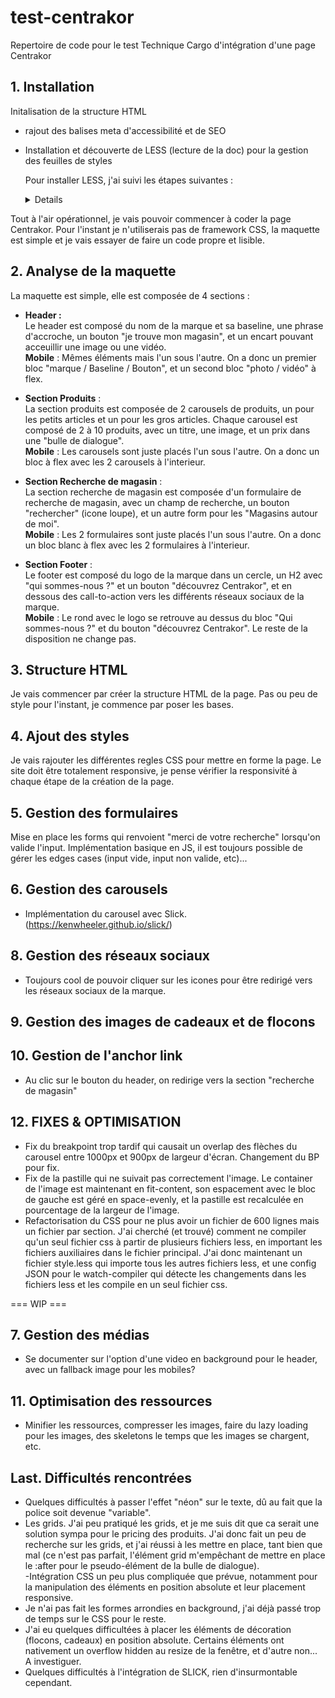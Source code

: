# test-centrakor
Repertoire de code pour le test Technique Cargo d'intégration d'une page Centrakor

## 1. Installation 
Initalisation de la structure HTML
- rajout des balises meta d'accessibilité et de SEO
- Installation et découverte de LESS (lecture de la doc) pour la gestion des feuilles de styles

    Pour installer LESS, j'ai suivi les étapes suivantes :

    <details>

    - Installation de LESS en global : 

        ```npm i less -g```

    - Compilation des fichiers .less en .css à la main : 

        ```lessc style.less style.css```
    
    - Pour pouvoir compiler automatiquement les fichiers .less en .css, on peut utiliser le package npm less-watch-compiler :

        ```npm install -g less-watch-compiler```

    - Avec le fichier de config JSON, pour watch automatiquement les changements dans le fichier .less et les compiler en .css :

        ```less-watch-compiler```

    </details>

Tout à l'air opérationnel, je vais pouvoir commencer à coder la page Centrakor. Pour l'instant je n'utiliserais pas de framework CSS, la maquette est simple et je vais essayer de faire un code propre et lisible.

## 2. Analyse de la maquette

La maquette est simple, elle est composée de 4 sections :

- **Header :**  
    Le header est composé du nom de la marque et sa baseline, une phrase d'accroche, un bouton "je trouve mon magasin", et un encart pouvant acceuillir une image ou une vidéo.  
    **Mobile** : Mêmes éléments mais l'un sous l'autre. On a donc un premier bloc "marque / Baseline / Bouton", et un second bloc "photo / vidéo" à flex.

- **Section Produits** :  
    La section produits est composée de 2 carousels de produits, un pour les petits articles et un pour les gros articles. Chaque carousel est composé de 2 à 10 produits, avec un titre, une image, et un prix dans une "bulle de dialogue".  
    **Mobile** : Les carousels sont juste placés l'un sous l'autre. On a donc un bloc à flex avec les 2 carousels à l'interieur.

- **Section Recherche de magasin** :  
    La section recherche de magasin est composée d'un formulaire de recherche de magasin, avec un champ de recherche, un bouton "rechercher" (icone loupe), et un autre form pour les "Magasins autour de moi".  
    **Mobile** : Les 2 formulaires sont juste placés l'un sous l'autre. On a donc un bloc blanc à flex avec les 2 formulaires à l'interieur.

- **Section Footer** :  
    Le footer est composé du logo de la marque dans un cercle, un H2 avec "qui sommes-nous ?" et un bouton "découvrez Centrakor", et en dessous des call-to-action vers les différents réseaux sociaux de la marque.  
    **Mobile** : Le rond avec le logo se retrouve au dessus du bloc "Qui sommes-nous ?" et du bouton "découvrez Centrakor". Le reste de la disposition ne change pas.

## 3. Structure HTML

Je vais commencer par créer la structure HTML de la page. Pas ou peu de style pour l'instant, je commence par poser les bases.

## 4. Ajout des styles

Je vais rajouter les différentes regles CSS pour mettre en forme la page. Le site doit être totalement responsive, je pense vérifier la responsivité à chaque étape de la création de la page.


## 5. Gestion des formulaires
Mise en place les forms qui renvoient "merci de votre recherche" lorsqu'on valide l'input.
Implémentation basique en JS, il est toujours possible de gérer les edges cases (input vide, input non valide, etc)...

## 6. Gestion des carousels
- Implémentation du carousel avec Slick. (https://kenwheeler.github.io/slick/)

## 8. Gestion des réseaux sociaux
- Toujours cool de pouvoir cliquer sur les icones pour être redirigé vers les réseaux sociaux de la marque.

## 9. Gestion des images de cadeaux et de flocons

## 10. Gestion de l'anchor link
- Au clic sur le bouton du header, on redirige vers la section "recherche de magasin"

## 12. FIXES & OPTIMISATION
- Fix du breakpoint trop tardif qui causait un overlap des flèches du carousel entre 1000px et 900px de largeur d'écran. Changement du BP pour fix.
- Fix de la pastille qui ne suivait pas correctement l'image. Le container de l'image est maintenant en fit-content, son espacement avec le bloc de gauche est géré en space-evenly, et la pastille est recalculée en pourcentage de la largeur de l'image.
- Refactorisation du CSS pour ne plus avoir un fichier de 600 lignes mais un fichier par section. J'ai cherché (et trouvé) comment ne compiler qu'un seul fichier css à partir de plusieurs fichiers less, en important les fichiers auxiliaires dans le fichier principal. J'ai donc maintenant un fichier style.less qui importe tous les autres fichiers less, et une config JSON pour le watch-compiler qui détecte les changements dans les fichiers less et les compile en un seul fichier css.


=== WIP ===

## 7. Gestion des médias
- Se documenter sur l'option d'une video en background pour le header, avec un fallback image pour les mobiles?

## 11. Optimisation des ressources
- Minifier les ressources, compresser les images, faire du lazy loading pour les images, des skeletons le temps que les images se chargent, etc.


## Last. Difficultés rencontrées

- Quelques difficultés à passer l'effet "néon" sur le texte, dû au fait que la police soit devenue "variable".  
- Les grids. J'ai peu pratiqué les grids, et je me suis dit que ca serait une solution sympa pour le pricing des produits. J'ai donc fait un peu de recherche sur les grids, et j'ai réussi à les mettre en place, tant bien que mal (ce n'est pas parfait, l'élément grid m'empêchant de mettre en place le :after pour le pseudo-élément de la bulle de dialogue).  
-Intégration CSS un peu plus compliquée que prévue, notamment pour la manipulation des éléments en position absolute et leur placement responsive.  
- Je n'ai pas fait les formes arrondies en background, j'ai déjà passé trop de temps sur le CSS pour le reste.  
- J'ai eu quelques difficultées à placer les éléments de décoration (flocons, cadeaux) en position absolute. Certains éléments ont nativement un overflow hidden au resize de la fenêtre, et d'autre non... A investiguer.
- Quelques difficultés à l'intégration de SLICK, rien d'insurmontable cependant.